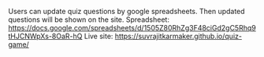 Users can update quiz questions by google spreadsheets. Then updated questions will be shown on the site.
Spreadsheet: https://docs.google.com/spreadsheets/d/1505Z80RhZg3F48ciGd2gC5Rhq9tHJCNWpXs-8OaR-hQ
Live site: https://suvrajitkarmaker.github.io/quiz-game/

